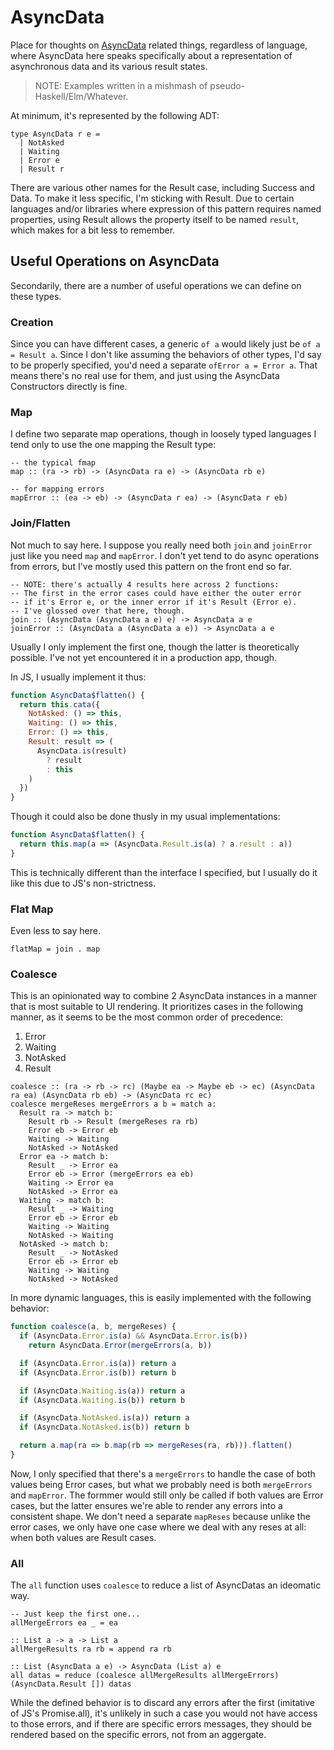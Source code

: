 AsyncData
=========

Place for thoughts on [AsyncData](https://medium.com/javascript-inside/slaying-a-ui-antipattern-in-react-64a3b98242c) related things, regardless of language, where AsyncData here speaks specifically about a representation of asynchronous data and its various result states.

> NOTE: Examples written in a mishmash of pseudo-Haskell/Elm/Whatever.

At minimum, it's represented by the following ADT:

```
type AsyncData r e =
  | NotAsked
  | Waiting
  | Error e
  | Result r
```

There are various other names for the Result case, including Success and Data.  To make it less specific, I'm sticking with Result.  Due to certain languages and/or libraries where expression of this pattern requires named properties, using Result allows the property itself to be named `result`, which makes for a bit less to remember.



## Useful Operations on AsyncData

Secondarily, there are a number of useful operations we can define on these types.


### Creation

Since you can have different cases, a generic `of a` would likely just be `of a = Result a`.  Since I don't like assuming the behaviors of other types, I'd say to be properly specified, you'd need a separate `ofError a = Error a`.  That means there's no real use for them, and just using the AsyncData Constructors directly is fine.


### Map

I define two separate map operations, though in loosely typed languages I tend only to use the one mapping the Result type:

```
-- the typical fmap
map :: (ra -> rb) -> (AsyncData ra e) -> (AsyncData rb e)

-- for mapping errors
mapError :: (ea -> eb) -> (AsyncData r ea) -> (AsyncData r eb)
```


### Join/Flatten

Not much to say here.  I suppose you really need both `join` and `joinError` just like you need `map` and `mapError`.  I don't yet tend to do async operations from errors, but I've mostly used this pattern on the front end so far.

```
-- NOTE: there's actually 4 results here across 2 functions:
-- The first in the error cases could have either the outer error
-- if it's Error e, or the inner error if it's Result (Error e).
-- I've glossed over that here, though.
join :: (AsyncData (AsyncData a e) e) -> AsyncData a e
joinError :: (AsyncData a (AsyncData a e)) -> AsyncData a e
```

Usually I only implement the first one, though the latter is theoretically possible.  I've not yet encountered it in a production app, though.

In JS, I usually implement it thus:

```js
function AsyncData$flatten() {
  return this.cata({
    NotAsked: () => this,
    Waiting: () => this,
    Error: () => this,
    Result: result => (
      AsyncData.is(result)
        ? result
        : this
    )
  })
}
```

Though it could also be done thusly in my usual implementations:

```js
function AsyncData$flatten() {
  return this.map(a => (AsyncData.Result.is(a) ? a.result : a))
}
```

This is technically different than the interface I specified, but I usually do it like this due to JS's non-strictness.


### Flat Map

Even less to say here.

```
flatMap = join . map
```


### Coalesce

This is an opinionated way to combine 2 AsyncData instances in a manner that is most suitable to UI rendering.  It prioritizes cases in the following manner, as it seems to be the most common order of precedence:

1. Error
2. Waiting
3. NotAsked
4. Result

```
coalesce :: (ra -> rb -> rc) (Maybe ea -> Maybe eb -> ec) (AsyncData ra ea) (AsyncData rb eb) -> (AsyncData rc ec)
coalesce mergeReses mergeErrors a b = match a:
  Result ra -> match b:
    Result rb -> Result (mergeReses ra rb)
    Error eb -> Error eb
    Waiting -> Waiting
    NotAsked -> NotAsked
  Error ea -> match b:
    Result _ -> Error ea
    Error eb -> Error (mergeErrors ea eb)
    Waiting -> Error ea
    NotAsked -> Error ea
  Waiting -> match b:
    Result _ -> Waiting
    Error eb -> Error eb
    Waiting -> Waiting
    NotAsked -> Waiting
  NotAsked -> match b:
    Result _ -> NotAsked
    Error eb -> Error eb
    Waiting -> Waiting
    NotAsked -> NotAsked
```

In more dynamic languages, this is easily implemented with the following behavior:

```js
function coalesce(a, b, mergeReses) {
  if (AsyncData.Error.is(a) && AsyncData.Error.is(b))
    return AsyncData.Error(mergeErrors(a, b))

  if (AsyncData.Error.is(a)) return a
  if (AsyncData.Error.is(b)) return b

  if (AsyncData.Waiting.is(a)) return a
  if (AsyncData.Waiting.is(b)) return b

  if (AsyncData.NotAsked.is(a)) return a
  if (AsyncData.NotAsked.is(b)) return b

  return a.map(ra => b.map(rb => mergeReses(ra, rb))).flatten()
}
```

Now, I only specified that there's a `mergeErrors` to handle the case of both values being Error cases, but what we probably need is both `mergeErrors` and `mapError`.  The formmer would still only be called if both values are Error cases, but the latter ensures we're able to render any errors into a consistent shape.  We don't need a separate `mapReses` because unlike the error cases, we only have one case where we deal with any reses at all: when both values are Result cases.


### All

The `all` function uses `coalesce` to reduce a list of AsyncDatas an ideomatic way.

```
-- Just keep the first one...
allMergeErrors ea _ = ea

:: List a -> a -> List a
allMergeResults ra rb = append ra rb

:: List (AsyncData a e) -> AsyncData (List a) e
all datas = reduce (coalesce allMergeResults allMergeErrors) (AsyncData.Result []) datas
```

While the defined behavior is to discard any errors after the first (imitative of JS's Promise.all), it's unlikely in such a case you would not have access to those errors, and if there are specific errors messages, they should be rendered based on the specific errors, not from an aggergate.
